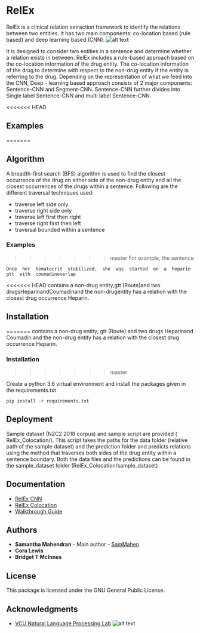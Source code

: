 # RelEx

RelEx is a clinical relation extraction framework to identify the relations between two entities. It has two main components: co-location based (rule based) and deep learning based (CNN). 
![alt text](https://nlp.cs.vcu.edu/images/Edit_NanomedicineDatabase.png "Nanoinformatics")

It is designed to consider two entities in a sentence and determine whether a relation exists in between. RelEx includes a rule-based approach based on the co-location information of the drug entity. The co-location information of the drug to determine with respect to the non-drug entity if the entity is referring to the drug. Depending on the representation of what we feed into the CNN, Deep - learning based approach consists of 2 major components: Sentence-CNN  and Segment-CNN. Sentence-CNN further divides into Single label Sentence-CNN and multi label Sentence-CNN. 

<<<<<<< HEAD
## Examples

=======
## Algorithm

A breadth-first search (BFS) algorithm is used to find the closest occurrence of the drug on either side of the non-drug entity and all the closest occurrences of the drugs within a sentence. 
Following are the different traversal techniques used: 
- traverse left side only 
- traverse right side only
- traverse left first then right 
- traverse right first then left
- traversal bounded within a sentence

### Examples
>>>>>>> master
For example, the sentence
```
Once  her  hematocrit  stabilized,  she  was  started  on  a  heparin  gtt  with  coumadinoverlap
```
<<<<<<< HEAD
contains a non-drug entity,gtt  (Route)and two drugsHeparinandCoumadinand the non-drugentity has a relation with the closest drug occurrence Heparin.
## Installation
=======
contains a non-drug entity, gtt (Route) and two drugs Heparinand Coumadin and the non-drug entity has a relation with the closest drug occurrence Heparin.

### Installation
>>>>>>> master

Create a python 3.6 virtual environment and install the packages given in the requirements.txt
```
pip install -r requirements.txt
```
## Deployment

Sample dataset (N2C2 2018 corpus) and sample script are provided ( RelEx_Colocation/). This script takes the paths for the data folder (relative path of the sample dataset) and the prediction folder and predicts relations using the method that traverses both sides of the drug entity within a sentence boundary.
Both the data files and the predictions can be found in the sample_dataset folder (RelEx_Colocation/sample_dataset)

## Documentation
- [RelEx CNN](https://github.com/SamMahen/RelEx/blob/relex_cora/relex/README.md)
- [RelEx Colocation](https://github.com/SamMahen/RelEx/blob/relex_cora/RelEx_Colocation/README.md)
- [Walkthrough Guide](https://github.com/SamMahen/RelEx/blob/relex_cora/relex/guide/guide.md)

## Authors

* **Samantha Mahendran** - Main author - [SamMahen](https://github.com/SamMahen)
* **Cora Lewis**
* **Bridget T McInnes**

## License

This package is licensed under the GNU General Public License.

## Acknowledgments
- [VCU Natural Language Processing Lab](https://nlp.cs.vcu.edu/)     ![alt text](https://nlp.cs.vcu.edu/images/vcu_head_logo "VCU")
